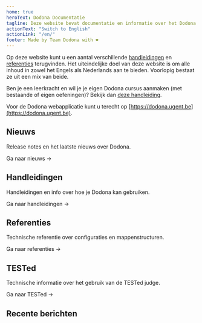```yaml
---
home: true
heroText: Dodona Documentatie
tagline: Deze website bevat documentatie en informatie over het Dodona project.
actionText: "Switch to English"
actionLink: "/en/"
footer: Made by Team Dodona with ❤️
---
```


Op deze website kunt u een aantal verschillende [handleidingen](/nl/guides) en [referenties](/nl/references) terugvinden. Het uiteindelijke doel van deze website is om alle inhoud in zowel het Engels als Nederlands aan te bieden. Voorlopig bestaat ze uit een mix van beide.

Ben je een leerkracht en wil je je eigen Dodona cursus aanmaken (met bestaande of eigen oefeningen)? Bekijk dan [deze handleiding](guides/teachers/getting-started).

Voor de Dodona webapplicatie kunt u terecht op [https://dodona.ugent.be](https://dodona.ugent.be).

<div class="features">
  <div class="feature">
    <h2>Nieuws</h2>
    <p>Release notes en het laatste nieuws over Dodona.</p>
    <p><router-link to="/nl/news/">Ga naar nieuws →</router-link></p>
  </div>
  <div class="feature">
    <h2>Handleidingen</h2>
    <p>Handleidingen en info over hoe je Dodona kan gebruiken.</p>
    <p><router-link to="/nl/guides/">Ga naar handleidingen →</router-link></p>
  </div>
  <div class="feature">
    <h2>Referenties</h2>
    <p>Technische referentie over configuraties en mappenstructuren.</p>
    <p><router-link to="/nl/references/">Ga naar referenties →</router-link></p>
  </div>
  <div class="feature">
    <h2>TESTed</h2>
    <p>Technische informatie over het gebruik van de TESTed judge.</p>
    <p><router-link to="/nl/tested/">Ga naar TESTed →</router-link></p>
  </div>
</div>

## Recente berichten
<NewsIndex lang="nl" limit="5" />
